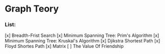 # Graph Teory

### List:


[x]  Breadth-Frist Search
[x]  Minimum Spanning Tree: Prim's Algorithm
[x] Minimum Spanning Tree: Kruskal's Algorithm
[x] Djikstra Shortest Path
[x] Floyd Shortes Path
[x] Matrix
[ ] The Value Of Friendship

